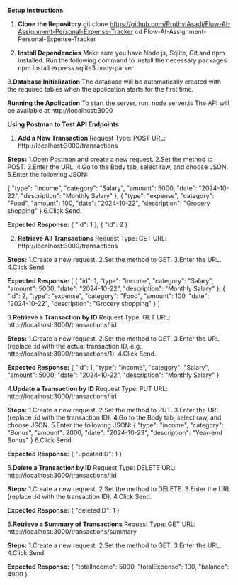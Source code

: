 **Setup Instructions**

1. **Clone the Repository**
   git clone https://github.com/PruthviAsadi/Flow-AI-Assignment-Personal-Expense-Tracker
   cd Flow-AI-Assignment-Personal-Expense-Tracker

   
2. **Install Dependencies**
   Make sure you have Node.js, Sqlite, Git and npm installed. Run the following command to install the necessary packages:
   npm install express sqlite3 body-parser

   
3.**Database Initialization**
  The database will be automatically created with the required tables when the application starts for the first time.


**Running the Application**
To start the server, run:
node server.js
The API will be available at http://localhost:3000


**Using Postman to Test API Endpoints**
1. **Add a New Transaction**
   Request Type: POST
   URL: http://localhost:3000/transactions
   
**Steps:**
1.Open Postman and create a new request.
2.Set the method to POST.
3.Enter the URL.
4.Go to the Body tab, select raw, and choose JSON.
5.Enter the following JSON:

  {
    "type": "income",
    "category": "Salary",
    "amount": 5000,
    "date": "2024-10-22",
    "description": "Monthly Salary"
  },
  {
    "type": "expense",
    "category": "Food",
    "amount": 100,
    "date": "2024-10-22",
    "description": "Grocery shopping"
    }
6.Click Send.

**Expected Response:**
{
    "id": 1
},
{
    "id": 2
}

2. **Retrieve All Transactions**
   Request Type: GET
   URL: http://localhost:3000/transactions
   
**Steps:**
1.Create a new request.
2.Set the method to GET.
3.Enter the URL.
4.Click Send.

**Expected Response:**
[
    {
        "id": 1,
        "type": "income",
        "category": "Salary",
        "amount": 5000,
        "date": "2024-10-22",
        "description": "Monthly Salary"
    },
    {
        "id": 2,
        "type": "expense",
        "category": "Food",
        "amount": 100,
        "date": "2024-10-22",
        "description": "Grocery shopping"
    }
]

3.**Retrieve a Transaction by ID**
  Request Type: GET
  URL: http://localhost:3000/transactions/:id
  
**Steps:**
1.Create a new request.
2.Set the method to GET.
3.Enter the URL (replace :id with the actual transaction ID, e.g., http://localhost:3000/transactions/1).
4.Click Send.

**Expected Response:**
{
    "id": 1,
    "type": "income",
    "category": "Salary",
    "amount": 5000,
    "date": "2024-10-22",
    "description": "Monthly Salary"
}

4.**Update a Transaction by ID**
  Request Type: PUT
  URL: http://localhost:3000/transactions/:id
  
**Steps:**
1.Create a new request.
2.Set the method to PUT.
3.Enter the URL (replace :id with the transaction ID).
4.Go to the Body tab, select raw, and choose JSON.
5.Enter the following JSON:
{
    "type": "income",
    "category": "Bonus",
    "amount": 2000,
    "date": "2024-10-23",
    "description": "Year-end Bonus"
}
6.Click Send.

**Expected Response:**
{
    "updatedID": 1
}

5.**Delete a Transaction by ID**
  Request Type: DELETE
  URL: http://localhost:3000/transactions/:id
  
**Steps:**
1.Create a new request.
2.Set the method to DELETE.
3.Enter the URL (replace :id with the transaction ID).
4.Click Send.

**Expected Response:**
{
    "deletedID": 1
}

6.**Retrieve a Summary of Transactions**
  Request Type: GET
  URL: http://localhost:3000/transactions/summary
  
**Steps:**
1.Create a new request.
2.Set the method to GET.
3.Enter the URL.
4.Click Send.

**Expected Response:**
{
    "totalIncome": 5000,
    "totalExpense": 100,
    "balance": 4900
}













